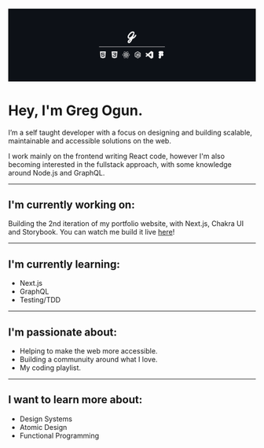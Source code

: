 ![banner](https://github.com/gregogun/gregogun/blob/master/src/profile-banner.png)

# Hey, I'm Greg Ogun.

I’m a self taught developer with a focus on designing and building scalable, maintainable and accessible solutions on the web.

I work mainly on the frontend writing React code, however I'm also becoming interested in the fullstack approach, with some knowledge around Node.js and GraphQL.

--- 

## I'm currently working on: 

Building the 2nd iteration of my portfolio website, with Next.js, Chakra UI and Storybook. You can watch me build it live [here](https://www.youtube.com/channel/UCQDUHOvgodaEqjHm9Ihn87w)!

--- 

## I'm currently learning: 

- Next.js
- GraphQL
- Testing/TDD

--- 

## I'm passionate about: 

- Helping to make the web more accessible.
- Building a communuity around what I love.
- My coding playlist.

---

## I want to learn more about: 

- Design Systems
- Atomic Design
- Functional Programming
